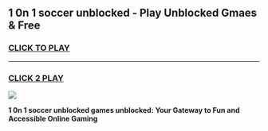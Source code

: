 
## 1 0n 1 soccer unblocked - Play Unblocked Gmaes & Free
<h3>
<a href="https://news.freeplayer.one?title=1_0n_1_soccer_unblocked&ref=16F">CLICK TO PLAY</a></h3>
<hr>

<h3>
<a href="https://news.freeplayer.one?title=1_0n_1_soccer_unblocked&ref=16F">CLICK 2 PLAY</a>
  
</h3>

<a href="https://news.freeplayer.one?title=1_0n_1_soccer_unblocked&ref=16F/"><img src="https://clearcache.store/games.png"></a>


**1 0n 1 soccer unblocked games unblocked: Your Gateway to Fun and Accessible Online Gaming**

